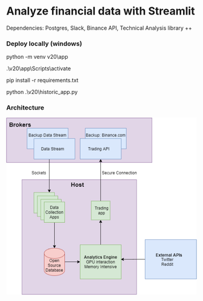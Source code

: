 # Analyze financial data with Streamlit

Dependencies: Postgres, Slack, Binance API, Technical Analysis library ++


### Deploy locally (windows)

python -m venv v20\app

.\v20\app\Scripts\activate

pip install -r requirements.txt

python .\v20\historic_app.py

### Architecture

![picture](docs/informationflow_architecture.png)
